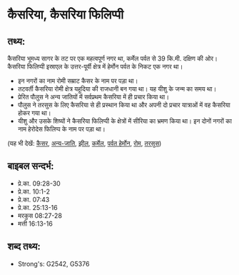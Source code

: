 # कैसरिया, कैसरिया फिलिप्पी #

## तथ्य: ##

कैसरिया भूमध्य सागर के तट पर एक महत्वपूर्ण नगर था, कर्मेल पर्वत से 39 कि.मी. दक्षिण की ओर। कैसरिया फिलिप्पी इस्राएल के उत्तर-पूर्वी क्षेत्र में हेर्मोन पर्वत के निकट एक नगर था।

* इन नगरों का नाम रोमी सम्राट कैसर के नाम पर पड़ा था।
* तटवर्ती कैसरिया रोमी क्षेत्र यहूदिया की राजधानी बन गया था। यह यीशु के जन्म का समय था।
* प्रेरित पौलुस ने अन्य जातियों में सर्वप्रथम कैसरिया में ही प्रचार किया था।
* पौलुस ने तरसुस के लिए कैसरिया से ही प्रस्थान किया था और अपनी दो प्रचार यात्राओं में वह कैसरिया होकर गया था।
* यीशु और उसके शिष्यों ने कैसरिया फिलिप्पी के क्षेत्रों में सीरिया का भ्रमण किया था। इन दोनों नगरों का नाम हेरोदेस फिलिप्प के नाम पर पड़ा था।

(यह भी देखें: [कैसर](../caesar.md), [अन्य-जाति](../gentile.md), [झील](../mediterranean.md), [कर्मेल](../carmel.md), [पर्वत हेर्मोन](../mounthermon.md), [रोम](../rome.md), [तरसुस](../tarsus.md))

## बाइबल सन्दर्भ: ##

* प्रे.का. 09:28-30
* प्रे.का. 10:1-2
* प्रे.का. 07:43
* प्रे.का. 25:13-16
* मरकुस 08:27-28
* मत्ती 16:13-16

## शब्द तथ्य: ##

* Strong's: G2542, G5376
